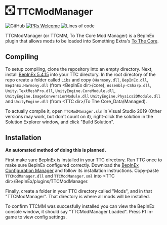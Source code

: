 # <img src= "https://github.com/TeamDoodz/TTCModManager/blob/master/TTCModManager/logo.png?raw=true" width="30" height="30"/> TTCModManager
![GitHub](https://img.shields.io/github/license/TeamDoodz/TTCModManager)
[![PRs Welcome](http://img.shields.io/badge/PRs-welcome-brightgreen)](http://makeapullrequest.com)
![Lines of code](https://img.shields.io/tokei/lines/github/TeamDoodz/TTCModManager)

TTCModManager (or TTCMM, To The Core Mod Manager) is a BepInEx plugin that allows mods to be loaded into Something Extra's [To The Core](https://somethingextra.itch.io/to-the-cores).

## Compiling

To setup compiling, clone the repository into an empty directory. Next, install [BepInEx 5.4.15](https://github.com/BepInEx/BepInEx/releases/tag/v5.4.15) into your TTC directory. In the root directory of the repo create a folder called `Libs` and copy `0Harmony.dll`, `BepInEx.dll`, `BepInEx.Harmony.dll` (from \<BepInEx dir>/core), `Assembly-CSharp.dll`, `Unity.TextMeshPro.dll`, `UnityEngine.CoreModule.dll`, `UnityEngine.ImageConversionModule.dll` `UnityEngine.Physics2DModule.dll` and `UnityEngine.dll` (from \<TTC dir>/To The Core_Data/Managed).

To actually compile it, open `TTCModManager.sln` in Visual Studio 2019 (Other versions may work, but don't count on it), right-click the solution in the Solution Explorer window, and click "Build Solution".

## Installation

<b>An automated method of doing this is planned.</b>

First make sure BepInEx is installed in your TTC directory. Run TTC once to make sure BepInEx configured correctly. Download the [BepInEx Configuration Manager](https://github.com/BepInEx/BepInEx.ConfigurationManager) and follow its installation instructions. Copy-paste `TTCModManager.dll` and `TTCModManager.xml` into \<TTC dir>/BepInEx/plugins/TTCModManager.

Finally, create a folder in your TTC directory called "Mods", and in that "TTCModManager". That directory is where all mods will be installed.

To confirm TTCMM was succesfully installed you can view the BepInEx console window, it should say "TTCModManager Loaded". Press F1 in-game to view config settings.
